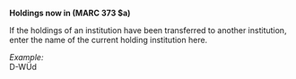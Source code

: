 **Holdings now in (MARC 373 $a)**

If the holdings of an institution have been transferred to another institution, enter the name of the current holding institution here.

_Example:_  
D-WÜd